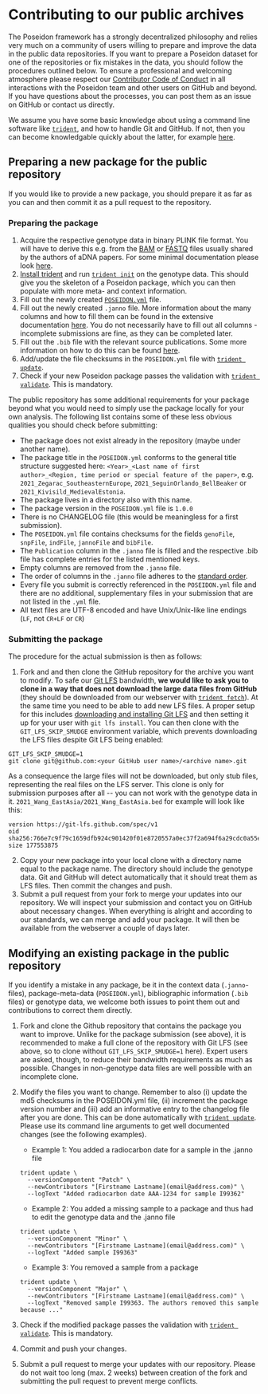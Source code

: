 # Contributing to our public archives

The Poseidon framework has a strongly decentralized philosophy and relies very much on a community of users willing to prepare and improve the data in the public data repositories. If you want to prepare a Poseidon dataset for one of the repositories or fix mistakes in the data, you should follow the procedures outlined below. To ensure a professional and welcoming atmosphere please respect our [Contributor Code of Conduct](conduct.md) in all interactions with the Poseidon team and other users on GitHub and beyond. If you have questions about the processes, you can post them as an issue on GitHub or contact us directly.

We assume you have some basic knowledge about using a command line software like [`trident`](trident), and how to handle Git and GitHub. If not, then you can become knowledgable quickly about the latter, for example [here](https://lab.github.com/githubtraining/introduction-to-github).

## Preparing a new package for the public repository

If you would like to provide a new package, you should prepare it as far as you can and then commit it as a pull request to the repository.

### Preparing the package

1. Acquire the respective genotype data in binary PLINK file format. You will have to derive this e.g. from the [BAM](https://en.wikipedia.org/wiki/SAM_(file_format)) or [FASTQ](https://en.wikipedia.org/wiki/FASTQ_format) files usually shared by the authors of aDNA papers. For some minimal documentation please look [here](genotype_data).
2. [Install trident](https://poseidon-framework.github.io/#/trident?id=installation-quickstart) and run [`trident init`](trident?id=init-command) on the genotype data. This should give you the skeleton of a Poseidon package, which you can then populate with more meta- and context information.
3. Fill out the newly created [`POSEIDON.yml`](standard?id=the-poseidonyml-file-mandatory) file.
4. Fill out the newly created `.janno` file. More information about the many columns and how to fill them can be found in the extensive documentation [here](janno_details). You do not necessarily have to fill out all columns - incomplete submissions are fine, as they can be completed later.
5. Fill out the `.bib` file with the relevant source publications. Some more information on how to do this can be found [here](janno_details?id=context-information).
6. Add/update the file checksums in the `POSEIDON.yml` file with [`trident update`](trident?id=update-command).
7. Check if your new Poseidon package passes the validation with [`trident validate`](trident?id=validate-command). This is mandatory.

The public repository has some additional requirements for your package beyond what you would need to simply use the package locally for your own analysis. The following list contains some of these less obvious qualities you should check before submitting:

- The package does not exist already in the repository (maybe under another name).
- The package title in the `POSEIDON.yml` conforms to the general title structure suggested here: `<Year>_<Last name of first author>_<Region, time period or special feature of the paper>`, e.g. `2021_Zegarac_SoutheasternEurope`, `2021_SeguinOrlando_BellBeaker` or `2021_Kivisild_MedievalEstonia`.
- The package lives in a directory also with this name.
- The package version in the `POSEIDON.yml` file is `1.0.0`
- There is no CHANGELOG file (this would be meaningless for a first submission).
- The `POSEIDON.yml` file contains checksums for the fields `genoFile`, `snpFile`, `indFile`, `jannoFile` and `bibFile`.
- The `Publication` column in the `.janno` file is filled and the respective .bib file has complete entries for the listed mentioned keys.
- Empty columns are removed from the `.janno` file.
- The order of columns in the `.janno` file adheres to the [standard order](https://github.com/poseidon-framework/poseidon-schema/blob/master/janno_columns.tsv).
- Every file you submit is correctly referenced in the `POSEIDON.yml` file and there are no additional, supplementary files in your submission that are not listed in the `.yml` file.
- All text files are UTF-8 encoded and have Unix/Unix-like line endings (`LF`, not `CR+LF` or `CR`)

### Submitting the package

The procedure for the actual submission is then as follows:

1. Fork and and then clone the GitHub repository for the archive you want to modify. To safe our [Git LFS](https://docs.github.com/en/repositories/working-with-files/managing-large-files/about-git-large-file-storage) bandwidth, **we would like to ask you to clone in a way that does not download the large data files from GitHub** (they should be downloaded from our webserver with [`trident fetch`](trident?id=fetch-command)). At the same time you need to be able to add new LFS files. A proper setup for this includes [downloading and installing Git LFS](https://git-lfs.github.com/) and then setting it up for your user with `git lfs install`. You can then clone with the `GIT_LFS_SKIP_SMUDGE` environment variable, which prevents downloading the LFS files despite Git LFS being enabled:

```
GIT_LFS_SKIP_SMUDGE=1
git clone git@github.com:<your GitHub user name>/<archive name>.git
```

As a consequence the large files will not be downloaded, but only stub files, representing the real files on the LFS server. This clone is only for submission purposes after all -- you can not work with the genotype data in it. `2021_Wang_EastAsia/2021_Wang_EastAsia.bed` for example will look like this:

```
version https://git-lfs.github.com/spec/v1
oid sha256:766e7c9f79c1659dfb924c901420f01e8720557a0ec37f2a694f6a29cdc0a55e
size 177553875
```

2. Copy your new package into your local clone with a directory name equal to the package name. The directory should include the genotype data. Git and GitHub will detect automatically that it should treat them as LFS files. Then commit the changes and push.
3. Submit a pull request from your fork to merge your updates into our repository. We will inspect your submission and contact you on GitHub about necessary changes. When everything is alright and according to our standards, we can merge and add your package. It will then be available from the webserver a couple of days later.

## Modifying an existing package in the public repository

If you identify a mistake in any package, be it in the context data (`.janno`-files), package-meta-data (`POSEIDON.yml`), bibliographic information (`.bib` files) or genotype data, we welcome both issues to point them out and contributions to correct them directly.

1. Fork and clone the Github repository that contains the package you want to improve. Unlike for the package submission (see above), it is recommended to make a full clone of the repository with Git LFS (see above, so to clone without `GIT_LFS_SKIP_SMUDGE=1` here). Expert users are asked, though, to reduce their bandwidth requirements as much as possible. Changes in non-genotype data files are well possible with an incomplete clone.
2. Modify the files you want to change. Remember to also (i) update the md5 checksums in the POSEIDON.yml file, (ii) increment the package version number and (iii) add an informative entry to the changelog file after you are done. This can be done automatically with [`trident update`](trident?id=update-command). Please use its command line arguments to get well documented changes (see the following examples).

	- Example 1: You added a radiocarbon date for a sample in the .janno file
	```
	trident update \
	  --versionCompontent "Patch" \
	  --newContributors "[Firstname Lastname](email@address.com)" \
	  --logText "Added radiocarbon date AAA-1234 for sample I99362"
	```

	- Example 2: You added a missing sample to a package and thus had to edit the genotype data and the .janno file
	```
	trident update \
	  --versionComponent "Minor" \
	  --newContributors "[Firstname Lastname](email@address.com)" \
	  --logText "Added sample I99363"
	```

	- Example 3: You removed a sample from a package
	```
	trident update \
	  --versionComponent "Major" \
	  --newContributors "[Firstname Lastname](email@address.com)" \
	  --logText "Removed sample I99363. The authors removed this sample because ..."
	```

3. Check if the modified package passes the validation with [`trident validate`](trident?id=validate-command). This is mandatory.
4. Commit and push your changes.
5. Submit a pull request to merge your updates with our repository. Please do not wait too long (max. 2 weeks) between creation of the fork and submitting the pull request to prevent merge conflicts.
